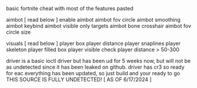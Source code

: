 basic fortnite cheat with most of the features pasted


aimbot [ read below ]
enable aimbot
aimbot fov circle
aimbot smoothing
aimbot keybind
aimbot visible only targets
aimbot bone
crosshair
aimbot fov circle size

visuals [ read below ]
player box
player distance
player snaplines
player skeleton
player filled box
player visible check
player distance > 50-300


driver is a basic ioctl driver but has been ud for 5 weeks now, but will not be as undetected since it has been leaked on github. driver has cr3 so ready for eac everything has been updated, so just build and your ready to go
THIS SOURCE IS FULLY UNDETECTED! [ AS OF 6/17/2024 ]

